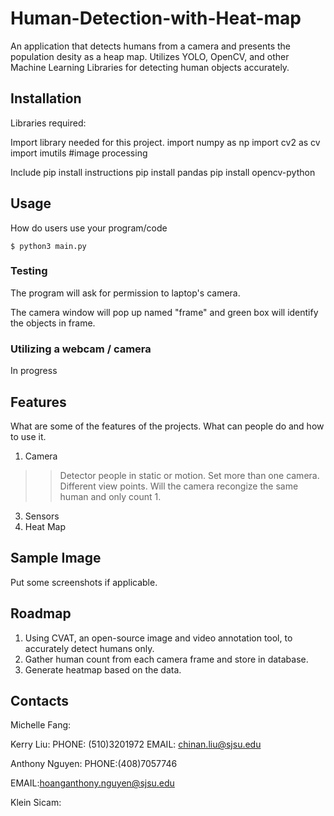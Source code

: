 # Human-Detection-with-Heat-map
An application that detects humans from a camera and presents the population desity as a heap map.
Utilizes YOLO, OpenCV, and other Machine Learning Libraries for detecting human objects accurately. 

## Installation
Libraries required:

Import library needed for this project.
import numpy as np
import cv2 as cv
import imutils #image processing

Include pip install instructions
pip install pandas
pip install opencv-python


## Usage
How do users use your program/code
```
$ python3 main.py

```
### Testing

The program will ask for permission to laptop's camera.

The camera window will pop up named "frame" and green box will identify the objects in frame.

### Utilizing a webcam / camera

In progress

## Features

What are some of the features of the projects. What can people do and how to use it. 
1. Camera
>  > Detector people in static or motion.
>  > Set more than one camera. Different view points. Will the camera recongize the same human and only count 1.
3. Sensors
4. Heat Map

## Sample Image
Put some screenshots if applicable. 

## Roadmap
1. Using CVAT, an open-source image and video annotation tool, to accurately detect humans only.
2. Gather human count from each camera frame and store in database.
3. Generate heatmap based on the data. 

## Contacts
Michelle Fang:

Kerry Liu:
PHONE: (510)3201972
EMAIL: chinan.liu@sjsu.edu

Anthony Nguyen: 
PHONE:(408)7057746

EMAIL:hoanganthony.nguyen@sjsu.edu

Klein Sicam:
